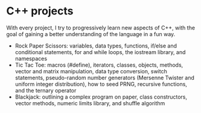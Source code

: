 # C++ projects

With every project, I try to progressively learn new aspects of C++, with the goal of gaining a better understanding of the language in a fun way.
- Rock Paper Scissors: variables, data types, functions, if/else and conditional statements, for and while loops, the iostream library, and namespaces
- Tic Tac Toe: macros (#define), iterators, classes, objects, methods, vector and matrix manipulation, data type conversion, switch statements, pseudo-random number generators (Mersenne Twister and uniform integer distribution), how to seed PRNG, recursive functions, and the ternary operator
- Blackjack: outlining a complex program on paper, class constructors, vector methods, numeric limits library, and shuffle algorithm
